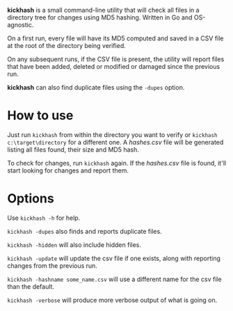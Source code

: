**kickhash** is a small command-line utility that will check all files in a directory tree for changes using MD5 hashing. Written in Go and OS-agnostic.

On a first run, every file will have its MD5 computed and saved in a CSV file at the root of the directory being verified.

On any subsequent runs, if the CSV file is present, the utility will report files that have been added, deleted or modified or damaged since the previous run.

**kickhash** can also find duplicate files using the `-dupes` option.

# How to use

Just run `kickhash` from within the directory you want to verify or `kickhash c:\target\directory` for a different one. A *hashes.csv* file will be generated listing all files found, their size and MD5 hash.

To check for changes, run `kickhash` again. If the *hashes.csv* file is found, it'll start looking for changes and report them.

# Options

Use `kickhash -h` for help.

`kickhash -dupes` also finds and reports duplicate files.

`kickhash -hidden` will also include hidden files.

`kickhash -update` will update the csv file if one exists, along with reporting changes from the previous run.

`kickhash -hashname some_name.csv` will use a different name for the csv file than the default.

`kickhash -verbose` will produce more verbose output of what is going on.